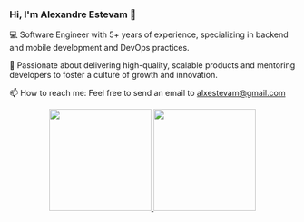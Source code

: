 ### Hi, I'm Alexandre Estevam 👋

💻 Software Engineer with 5+ years of experience, specializing in backend and mobile development and DevOps practices.

🚀 Passionate about delivering high-quality, scalable products and mentoring developers to foster a culture of growth and innovation.

📫 How to reach me: Feel free to send an email to alxestevam@gmail.com

<div align="center">
  <a href="https://github.com/alxestevam">
  <img height="180em" src="https://github-readme-stats.vercel.app/api?username=alxestevam&show_icons=true&theme=default&include_all_commits=true&count_private=true"/>
  <img height="180em" src="https://github-readme-stats.vercel.app/api/top-langs/?username=alxestevam&layout=compact&langs_count=7&theme=default"/>
</div>
